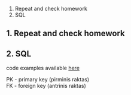 1. Repeat and check homework 
2. SQL

## 1. Repeat and check homework 

## 2. SQL
code examples available [here](../notes/SQL_lecture_01.sql)  

PK - primary key (pirminis raktas)  
FK - foreign key (antrinis raktas)

